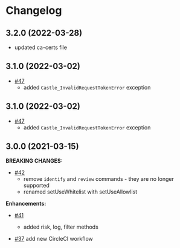 # Changelog
## 3.2.0 (2022-03-28)
* updated ca-certs file

## 3.1.0 (2022-03-02)
- [#47](https://github.com/castle/castle-php/pull/47)
  * added `Castle_InvalidRequestTokenError` exception

## 3.1.0 (2022-03-02)
- [#47](https://github.com/castle/castle-php/pull/47)
  * added `Castle_InvalidRequestTokenError` exception

## 3.0.0 (2021-03-15)
**BREAKING CHANGES:**

- [#42](https://github.com/castle/castle-php/pull/42)
  * remove `identify` and `review` commands - they are no longer supported
  * renamed setUseWhitelist with setUseAllowlist

**Enhancements:**

- [#41](https://github.com/castle/castle-php/pull/41)
  * added risk, log, filter methods

- [#37](https://github.com/castle/castle-php/pull/37) add new CircleCI workflow
